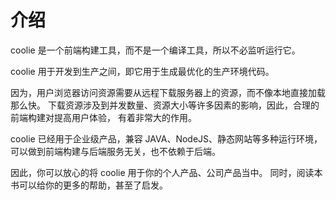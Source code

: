 # 介绍


coolie 是一个前端构建工具，而不是一个编译工具，所以不必监听运行它。

coolie 用于开发到生产之间，即它用于生成最优化的生产环境代码。

因为，用户浏览器访问资源需要从远程下载服务器上的资源，而不像本地直接加载那么快。
下载资源涉及到并发数量、资源大小等许多因素的影响，因此，合理的前端构建对提高用户体验，
有着非常大的作用。

coolie 已经用于企业级产品，兼容 JAVA、NodeJS、静态网站等多种运行环境，
可以做到前端构建与后端服务无关，也不依赖于后端。

因此，你可以放心的将 coolie 用于你的个人产品、公司产品当中。
同时，阅读本书可以给你的更多的帮助，甚至了启发。





